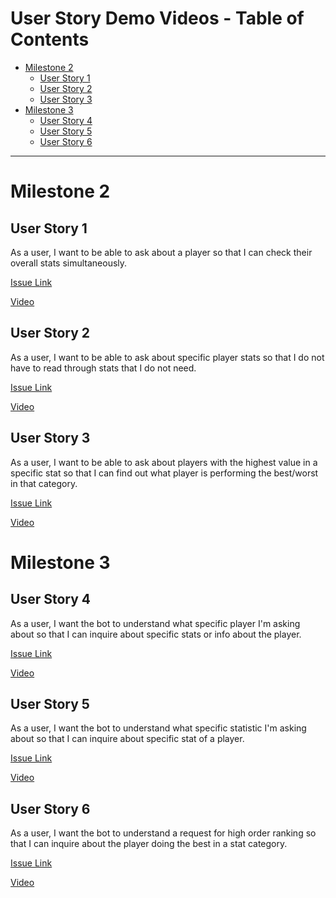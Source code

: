 # User Story Demo Videos - Table of Contents <!-- omit in toc -->
- [Milestone 2](#milestone-2)
  - [User Story 1](#user-story-1)
  - [User Story 2](#user-story-2)
  - [User Story 3](#user-story-3)
- [Milestone 3](#milestone-3)
  - [User Story 4](#user-story-4)
  - [User Story 5](#user-story-5)
  - [User Story 6](#user-story-6)


---


# Milestone 2

## User Story 1
As a user, I want to be able to ask about a player so that I can check their overall stats simultaneously.

[Issue Link](https://gitlab.socs.uoguelph.ca/3760f20/chatron/wiki-chatbot/-/issues/6)

[Video](uploads/M2-Video-Demos/PlayerCommand.mp4)

## User Story 2
As a user, I want to be able to ask about specific player stats so that I do not have to read through stats that I do not need.

[Issue Link](https://gitlab.socs.uoguelph.ca/3760f20/chatron/wiki-chatbot/-/issues/12)

[Video](uploads/M2-Video-Demos/PlayerSingleStatCommand.mp4)

## User Story 3
As a user, I want to be able to ask about players with the highest value in a specific stat so that I can find out what player is performing the best/worst in that category.

[Issue Link](https://gitlab.socs.uoguelph.ca/3760f20/chatron/wiki-chatbot/-/issues/13)

[Video](uploads/M2-Video-Demos/PlayerHighestCommand.mp4)


# Milestone 3

## User Story 4
As a user, I want the bot to understand what specific player I'm asking about so that I can inquire about specific stats or info about the player.

[Issue Link](https://git.socs.uoguelph.ca/3760f20/chatron/wiki-chatbot/-/issues/21)

[Video](uploads/M3-Video-Demos/1-PlayerStat.mp4)

## User Story 5
As a user, I want the bot to understand what specific statistic I'm asking about so that I can inquire about specific stat of a player.

[Issue Link](https://git.socs.uoguelph.ca/3760f20/chatron/wiki-chatbot/-/issues/23)

[Video](uploads/M3-Video-Demos/2-SingleStat.mp4)

## User Story 6
As a user, I want the bot to understand a request for high order ranking so that I can inquire about the player doing the best in a stat category.

[Issue Link](https://git.socs.uoguelph.ca/3760f20/chatron/wiki-chatbot/-/issues/38)

[Video](uploads/M3-Video-Demos/3-HighestStat.mp4)